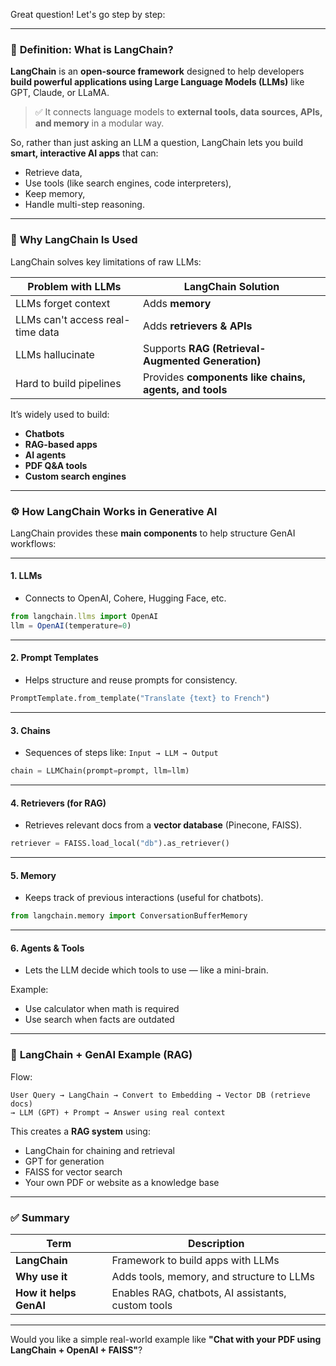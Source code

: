 Great question! Let's go step by step:

---

### 📘 **Definition: What is LangChain?**

**LangChain** is an **open-source framework** designed to help developers **build powerful applications using Large Language Models (LLMs)** like GPT, Claude, or LLaMA.

> ✅ It connects language models to **external tools, data sources, APIs, and memory** in a modular way.

So, rather than just asking an LLM a question, LangChain lets you build **smart, interactive AI apps** that can:

* Retrieve data,
* Use tools (like search engines, code interpreters),
* Keep memory,
* Handle multi-step reasoning.

---

### 🎯 **Why LangChain Is Used**

LangChain solves key limitations of raw LLMs:

| Problem with LLMs                | LangChain Solution                                     |
| -------------------------------- | ------------------------------------------------------ |
| LLMs forget context              | Adds **memory**                                        |
| LLMs can't access real-time data | Adds **retrievers & APIs**                             |
| LLMs hallucinate                 | Supports **RAG (Retrieval-Augmented Generation)**      |
| Hard to build pipelines          | Provides **components like chains, agents, and tools** |

It’s widely used to build:

* **Chatbots**
* **RAG-based apps**
* **AI agents**
* **PDF Q\&A tools**
* **Custom search engines**

---

### ⚙️ **How LangChain Works in Generative AI**

LangChain provides these **main components** to help structure GenAI workflows:

---

#### 1. **LLMs**

* Connects to OpenAI, Cohere, Hugging Face, etc.

```js
from langchain.llms import OpenAI
llm = OpenAI(temperature=0)
```

---

#### 2. **Prompt Templates**

* Helps structure and reuse prompts for consistency.

```python
PromptTemplate.from_template("Translate {text} to French")
```

---

#### 3. **Chains**

* Sequences of steps like: `Input → LLM → Output`

```python
chain = LLMChain(prompt=prompt, llm=llm)
```

---

#### 4. **Retrievers (for RAG)**

* Retrieves relevant docs from a **vector database** (Pinecone, FAISS).

```python
retriever = FAISS.load_local("db").as_retriever()
```

---

#### 5. **Memory**

* Keeps track of previous interactions (useful for chatbots).

```python
from langchain.memory import ConversationBufferMemory
```

---

#### 6. **Agents & Tools**

* Lets the LLM decide which tools to use — like a mini-brain.

Example:

* Use calculator when math is required
* Use search when facts are outdated

---

### 🧠 **LangChain + GenAI Example (RAG)**

Flow:

```
User Query → LangChain → Convert to Embedding → Vector DB (retrieve docs)
→ LLM (GPT) + Prompt → Answer using real context
```

This creates a **RAG system** using:

* LangChain for chaining and retrieval
* GPT for generation
* FAISS for vector search
* Your own PDF or website as a knowledge base

---

### ✅ Summary

| Term                   | Description                                        |
| ---------------------- | -------------------------------------------------- |
| **LangChain**          | Framework to build apps with LLMs                  |
| **Why use it**         | Adds tools, memory, and structure to LLMs          |
| **How it helps GenAI** | Enables RAG, chatbots, AI assistants, custom tools |

---

Would you like a simple real-world example like **"Chat with your PDF using LangChain + OpenAI + FAISS"**?
